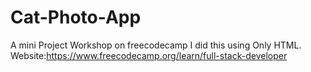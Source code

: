 # Cat-Photo-App
A mini Project Workshop on freecodecamp
I did this using Only HTML.
Website:https://www.freecodecamp.org/learn/full-stack-developer 
